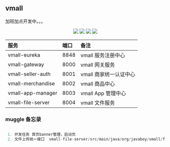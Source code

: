 ## vmall

加班加点开发中。。。

<p align="center">
 <img src="https://img.shields.io/badge/vmall-1.0-success.svg">
 <img src="https://img.shields.io/badge/vue-2.6.10-green.svg">
 <img src="https://img.shields.io/badge/Spring%20Cloud-Hoxto.SR4-blue.svg">
 <img src="https://img.shields.io/badge/Spring%20Boot-2.3.RELEASE-blue.svg">
</p>

|服务|端口|备注|
|:--|:---|:---|
|vmall-eureka|8848|vmall 服务注册中心|
|vmall-gateway|8000|vmall 网关服务|
|vmall-seller-auth|8001|vmall 商家统一认证中心|
|vmall-merchandise|8002|vmall 商品中心|
|vmall-app-manager|8003|vmall App 管理中心|
|vmall-file-server|8004|vmall 文件服务|

### muggle 备忘录
```java

 1. 开发任务 首页banner管理，启动页
 2. 文件上传统一接口  vmall-file-server/src/main/java/org/javaboy/vmall/file/server/controller/FileManagerController.java
```
